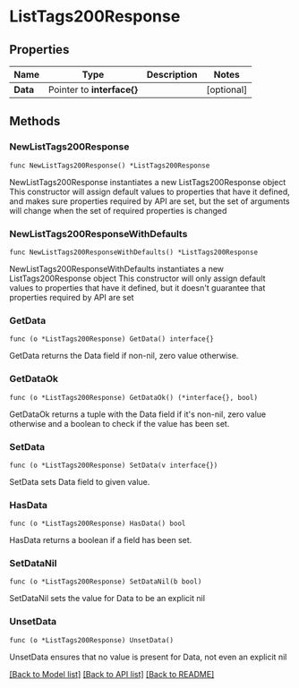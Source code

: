 # ListTags200Response

## Properties

Name | Type | Description | Notes
------------ | ------------- | ------------- | -------------
**Data** | Pointer to **interface{}** |  | [optional] 

## Methods

### NewListTags200Response

`func NewListTags200Response() *ListTags200Response`

NewListTags200Response instantiates a new ListTags200Response object
This constructor will assign default values to properties that have it defined,
and makes sure properties required by API are set, but the set of arguments
will change when the set of required properties is changed

### NewListTags200ResponseWithDefaults

`func NewListTags200ResponseWithDefaults() *ListTags200Response`

NewListTags200ResponseWithDefaults instantiates a new ListTags200Response object
This constructor will only assign default values to properties that have it defined,
but it doesn't guarantee that properties required by API are set

### GetData

`func (o *ListTags200Response) GetData() interface{}`

GetData returns the Data field if non-nil, zero value otherwise.

### GetDataOk

`func (o *ListTags200Response) GetDataOk() (*interface{}, bool)`

GetDataOk returns a tuple with the Data field if it's non-nil, zero value otherwise
and a boolean to check if the value has been set.

### SetData

`func (o *ListTags200Response) SetData(v interface{})`

SetData sets Data field to given value.

### HasData

`func (o *ListTags200Response) HasData() bool`

HasData returns a boolean if a field has been set.

### SetDataNil

`func (o *ListTags200Response) SetDataNil(b bool)`

 SetDataNil sets the value for Data to be an explicit nil

### UnsetData
`func (o *ListTags200Response) UnsetData()`

UnsetData ensures that no value is present for Data, not even an explicit nil

[[Back to Model list]](../README.md#documentation-for-models) [[Back to API list]](../README.md#documentation-for-api-endpoints) [[Back to README]](../README.md)


